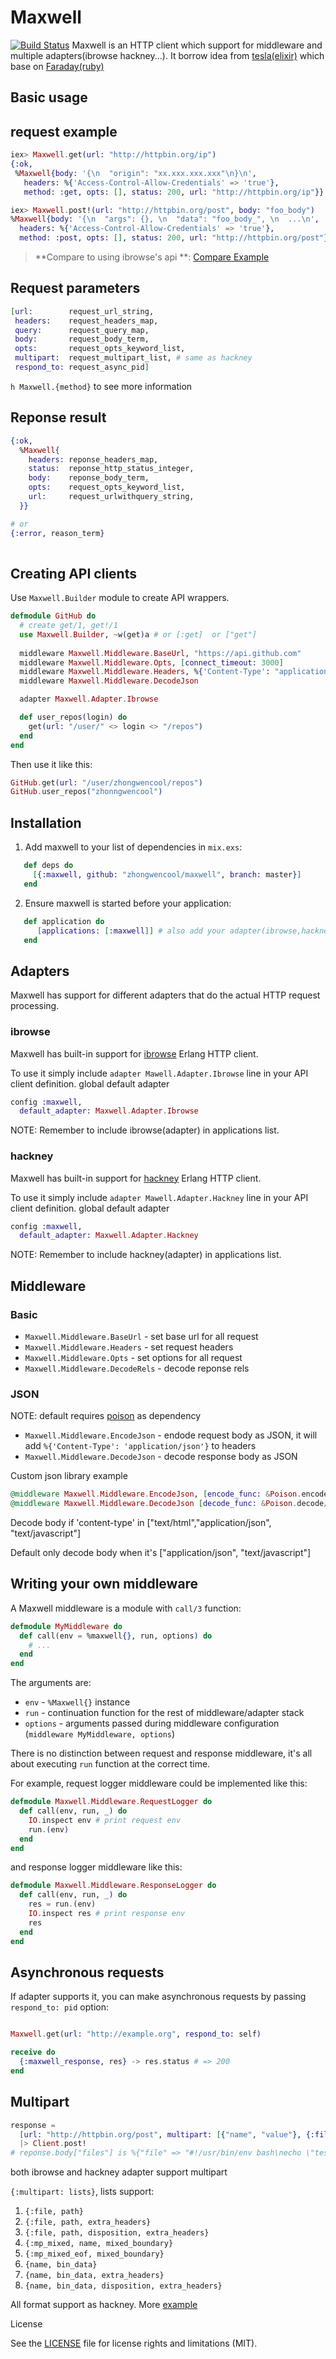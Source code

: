 # Maxwell

[![Build Status](https://travis-ci.org/zhongwencool/maxwell.svg?branch=master)](https://travis-ci.org/zhongwencool/maxwell)
Maxwell is an HTTP client which support for middleware and multiple adapters(ibrowse hackney...). It borrow idea from [tesla(elixir)](https://github.com/teamon/tesla) which base on [Faraday(ruby)](https://github.com/lostisland/faraday)

## Basic usage

## request example
```ex 
iex> Maxwell.get(url: "http://httpbin.org/ip")
{:ok,
 %Maxwell{body: '{\n  "origin": "xx.xxx.xxx.xxx"\n}\n',
   headers: %{'Access-Control-Allow-Credentials' => 'true'},
   method: :get, opts: [], status: 200, url: "http://httpbin.org/ip"}}

iex> Maxwell.post!(url: "http://httpbin.org/post", body: "foo_body")
%Maxwell{body: '{\n  "args": {}, \n  "data": "foo_body_", \n  ...\n',
  headers: %{'Access-Control-Allow-Credentials' => 'true'},
  method: :post, opts: [], status: 200, url: "http://httpbin.org/post"}
```
> **Compare to using ibrowse's api **: [Compare Example](https://github.com/zhongwencool/maxwell/blob/master/examples/github_client.ex)
 
## Request parameters
```ex
[url:        request_url_string,
 headers:    request_headers_map,
 query:      request_query_map,
 body:       request_body_term,
 opts:       request_opts_keyword_list,
 multipart:  request_multipart_list, # same as hackney 
 respond_to: request_async_pid]
```
`h Maxwell.{method}` to see more information

## Reponse result 
```ex
{:ok,
  %Maxwell{
    headers: reponse_headers_map,
    status:  reponse_http_status_integer,
    body:    reponse_body_term,
    opts:    request_opts_keyword_list,
    url:     request_urlwithquery_string,    
  }}

# or
{:error, reason_term} 
  
```
## Creating API clients

Use `Maxwell.Builder` module to create API wrappers.

```ex
defmodule GitHub do
  # create get/1, get!/1  
  use Maxwell.Builder, ~w(get)a # or [:get]  or ["get"]
  
  middleware Maxwell.Middleware.BaseUrl, "https://api.github.com"
  middleware Maxwell.Middleware.Opts, [connect_timeout: 3000]
  middleware Maxwell.Middleware.Headers, %{'Content-Type': "application/vnd.github.v3+json", 'User-Agent': 'zhongwenool'}
  middleware Maxwell.Middleware.DecodeJson  

  adapter Maxwell.Adapter.Ibrowse

  def user_repos(login) do
    get(url: "/user/" <> login <> "/repos")
  end
end
```

Then use it like this:

```ex
GitHub.get(url: "/user/zhongwencool/repos")
GitHub.user_repos("zhonngwencool")
```

## Installation

  1. Add maxwell to your list of dependencies in `mix.exs`:
```ex
   def deps do
     [{:maxwell, github: "zhongwencool/maxwell", branch: master}]
   end
```
  2. Ensure maxwell is started before your application:
```ex
   def application do
      [applications: [:maxwell]] # also add your adapter(ibrowse,hackney...) here 
   end
```
## Adapters

Maxwell has support for different adapters that do the actual HTTP request processing.

### ibrowse

Maxwell has built-in support for [ibrowse](https://github.com/cmullaparthi/ibrowse) Erlang HTTP client.

To use it simply include `adapter Mawell.Adapter.Ibrowse` line in your API client definition.
global default adapter

```ex 
config :maxwell,
  default_adapter: Maxwell.Adapter.Ibrowse
```  

NOTE: Remember to include ibrowse(adapter) in applications list.
### hackney

Maxwell has built-in support for [hackney](https://github.com/benoitc/hackney) Erlang HTTP client.

To use it simply include `adapter Mawell.Adapter.Hackney` line in your API client definition.
global default adapter

```ex 
config :maxwell,
  default_adapter: Maxwell.Adapter.Hackney
```  

NOTE: Remember to include hackney(adapter) in applications list.

## Middleware

### Basic

- `Maxwell.Middleware.BaseUrl` - set base url for all request
- `Maxwell.Middleware.Headers` - set request headers
- `Maxwell.Middleware.Opts` - set options for all request
- `Maxwell.Middleware.DecodeRels` - decode reponse rels

### JSON
NOTE: default requires [poison](https://github.com/devinus/poison) as dependency

- `Maxwell.Middleware.EncodeJson` - endode request body as JSON, it will add `%{'Content-Type': 'application/json'}` to headers
- `Maxwell.Middleware.DecodeJson` - decode response body as JSON

Custom json library example 

```ex
@middleware Maxwell.Middleware.EncodeJson, [encode_func: &Poison.encode/1]  
@middleware Maxwell.Middleware.DecodeJson [decode_func: &Poison.decode/1, valid_types: ["text/html"] ]
```
Decode body if 'content-type' in ["text/html","application/json", "text/javascript"]

Default only decode body when it's ["application/json", "text/javascript"]    

## Writing your own middleware

A Maxwell middleware is a module with `call/3` function:

```ex
defmodule MyMiddleware do
  def call(env = %maxwell{}, run, options) do
    # ...     
  end
end
```
The arguments are:
- `env` - `%Maxwell{}` instance
- `run` - continuation function for the rest of middleware/adapter stack
- `options` - arguments passed during middleware configuration (`middleware MyMiddleware, options`)

There is no distinction between request and response middleware, it's all about executing `run` function at the correct time.

For example, request logger middleware could be implemented like this:

```ex
defmodule Maxwell.Middleware.RequestLogger do
  def call(env, run, _) do
    IO.inspect env # print request env
    run.(env)
  end
end
```

and response logger middleware like this:

```ex
defmodule Maxwell.Middleware.ResponseLogger do
  def call(env, run, _) do
    res = run.(env)
    IO.inspect res # print response env
    res
  end
end
```

## Asynchronous requests

If adapter supports it, you can make asynchronous requests by passing `respond_to: pid` option:

```ex

Maxwell.get(url: "http://example.org", respond_to: self)

receive do
  {:maxwell_response, res} -> res.status # => 200
end
```

## Multipart
```ex
response = 
  [url: "http://httpbin.org/post", multipart: [{"name", "value"}, {:file, "test/maxwell/multipart_test_file.sh"}]]
  |> Client.post!
# reponse.body["files"] is %{"file" => "#!/usr/bin/env bash\necho \"test multipart file\"\n"}

```
both ibrowse and hackney adapter support multipart

`{:multipart: lists}`, lists support: 

1. `{:file, path}`
2. `{:file, path, extra_headers}`
3. `{:file, path, disposition, extra_headers}`
4. `{:mp_mixed, name, mixed_boundary}`
5. `{:mp_mixed_eof, mixed_boundary}`
6. `{name, bin_data}`
7. `{name, bin_data, extra_headers}`
8. `{name, bin_data, disposition, extra_headers}`

All format support as hackney. 
More [example](https://github.com/zhongwencool/maxwell/blob/master/test/maxwell/multipart_test.exs)

License

See the [LICENSE](https://github.com/zhongwencool/maxwell/blob/master/LICENSE) file for license rights and limitations (MIT). 
